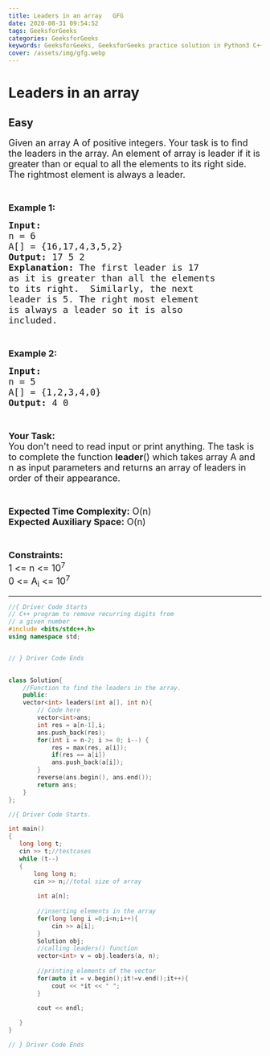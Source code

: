 ```yaml
---
title: Leaders in an array   GFG
date: 2020-08-31 09:54:52
tags: GeeksforGeeks
categories: GeeksforGeeks
keywords: GeeksforGeeks, GeeksforGeeks practice solution in Python3 C++ Java, Leaders in an array - GFG solution
cover: /assets/img/gfg.webp
---
```



# Leaders in an array
## Easy
<div class="problems_problem_content__Xm_eO"><p><span style="font-size:18px">Given an array A of positive integers. Your task is to find the leaders in the array.&nbsp;An element of array is leader if it is greater than or equal to all the elements to its right side. The rightmost element is always a leader.&nbsp;</span></p>

<p>&nbsp;</p>

<p><span style="font-size:18px"><strong>Example 1:</strong></span></p>

<pre><span style="font-size:18px"><strong>Input:
</strong>n = 6
A[] = {16,17,4,3,5,2}
<strong>Output: </strong>17 5 2<strong>
Explanation: </strong>The first leader is 17 
as it is greater than all the elements
to its right.&nbsp; Similarly, the next 
leader is 5. The right most element 
is always a leader so it is also 
included.</span>
</pre>

<p>&nbsp;</p>

<p><span style="font-size:18px"><strong>Example 2:</strong></span></p>

<pre><span style="font-size:18px"><strong>Input:
</strong>n = 5
A[] = {1,2,3,4,0}
<strong>Output: </strong>4 0
</span></pre>

<p>&nbsp;</p>

<p><span style="font-size:18px"><strong>Your Task:</strong><br>
You don't need to read input or print anything.&nbsp;The task is to complete the function <strong>leader</strong>() which takes array A and n&nbsp;as input parameters and&nbsp;returns an array of leaders in order of their appearance.</span></p>

<p>&nbsp;</p>

<p><span style="font-size:18px"><strong>Expected Time Complexity:</strong></span><span style="font-size:18px">&nbsp;O(n)</span><br>
<span style="font-size:18px"><strong>Expected Auxiliary Space:</strong>&nbsp;O(n)</span></p>

<p>&nbsp;</p>

<p><span style="font-size:18px"><strong>Constraints:</strong><br>
1 &lt;= n&nbsp;&lt;= 10<sup>7</sup><br>
0 &lt;= A<sub>i</sub> &lt;= 10<sup>7</sup></span></p>
</div>

---




```cpp
//{ Driver Code Starts
// C++ program to remove recurring digits from
// a given number
#include <bits/stdc++.h>
using namespace std;


// } Driver Code Ends
    

class Solution{
    //Function to find the leaders in the array.
    public:
    vector<int> leaders(int a[], int n){
        // Code here
        vector<int>ans;
        int res = a[n-1],i;
        ans.push_back(res);
        for(int i = n-2; i >= 0; i--) {
            res = max(res, a[i]);
            if(res == a[i])
            ans.push_back(a[i]);
        }
        reverse(ans.begin(), ans.end());
        return ans;
    }
};

//{ Driver Code Starts.

int main()
{
   long long t;
   cin >> t;//testcases
   while (t--)
   {
       long long n;
       cin >> n;//total size of array
        
        int a[n];
        
        //inserting elements in the array
        for(long long i =0;i<n;i++){
            cin >> a[i];
        }
        Solution obj;
        //calling leaders() function
        vector<int> v = obj.leaders(a, n);
        
        //printing elements of the vector
        for(auto it = v.begin();it!=v.end();it++){
            cout << *it << " ";
        }
        
        cout << endl;

   }
}

// } Driver Code Ends
```
